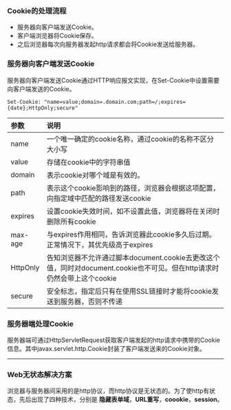 ### Cookie的处理流程
* 服务器向客户端发送Cookie。
* 客户端浏览器将Cookie保存。
* 之后浏览器每次向服务器发起http请求都会将Cookie发送给服务器。

### 服务器向客户端发送Cookie
服务器向客户端发送Cookie通过HTTP响应报文实现，在Set-Cookie中设置需要向客户端发送的Cookie。
```
Set-Cookie: "name=value;domain=.domain.com;path=/;expires={date};HttpOnly;secure"
```

参数|说明
:--|:--
name|一个唯一确定的cookie名称，通过cookie的名称不区分大小写
value|存储在cookie中的字符串值
domain|表示cookie对哪个域是有效的。
path|表示这个cookie影响到的路径，浏览器会根据这项配置，向指定域中匹配的路径发送cookie
expires|设置cookie失效时间，如不设置此值，浏览器将在关闭时删除所有cookie
max-age|与expires作用相同，告诉浏览器此cookie多久后过期。正常情况下，其优先级高于expires
HttpOnly|告知浏览器不允许通过脚本document.cookie去更改这个值，同时对document.cookie也不可见。但在http请求时仍然会带上这个cookie
secure|安全标志，指定后只有在使用SSL链接时才能将cookie发送到服务器，否则不传递

### 服务器端处理Cookie
服务器端可通过HttpServletRequest获取客户端发起的http请求中携带的Cookie信息。其中javax.servlet.http.Cookie封装了客户端发送来的Cookie对象。

***

### Web无状态解决方案
浏览器与服务器间采用的是http协议，而http协议是无状态的。为了使http有状态，先后出现了四种技术，分别是 **隐藏表单域**，**URL重写**，**coookie**，**session**。
